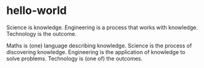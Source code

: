 # hello-world

Science is knowledge. Engineering is a process that works with knowledge. Technology is the outcome.

Maths is (one) language describing knowledge.
 Science is the process of discovering knowledge.
 Engineering is the application of knowledge to solve problems.
 Technology is (one of) the outcomes.
